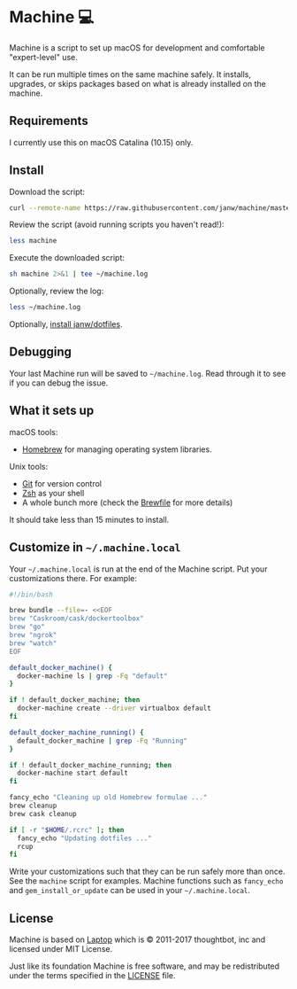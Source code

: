 # Machine 💻

Machine is a script to set up macOS for development and comfortable "expert-level" use.

It can be run multiple times on the same machine safely. It installs, upgrades, or skips packages based on what is already installed on the machine.

## Requirements

I currently use this on macOS Catalina (10.15) only.

## Install

Download the script:

```sh
curl --remote-name https://raw.githubusercontent.com/janw/machine/master/machine
```

Review the script (avoid running scripts you haven't read!):

```sh
less machine
```

Execute the downloaded script:

```sh
sh machine 2>&1 | tee ~/machine.log
```

Optionally, review the log:

```sh
less ~/machine.log
```

Optionally, [install janw/dotfiles](https://github.com/janw/dotfiles).

## Debugging

Your last Machine run will be saved to `~/machine.log`. Read through it to see if you can debug the issue.

## What it sets up

macOS tools:

* [Homebrew](http://brew.sh/) for managing operating system libraries.

Unix tools:

* [Git](https://git-scm.com/) for version control
* [Zsh](http://www.zsh.org/) as your shell
* A whole bunch more (check the [Brewfile](Brewfile) for more details)

It should take less than 15 minutes to install.

## Customize in `~/.machine.local`

Your `~/.machine.local` is run at the end of the Machine script. Put your customizations there. For example:

```sh
#!/bin/bash

brew bundle --file=- <<EOF
brew "Caskroom/cask/dockertoolbox"
brew "go"
brew "ngrok"
brew "watch"
EOF

default_docker_machine() {
  docker-machine ls | grep -Fq "default"
}

if ! default_docker_machine; then
  docker-machine create --driver virtualbox default
fi

default_docker_machine_running() {
  default_docker_machine | grep -Fq "Running"
}

if ! default_docker_machine_running; then
  docker-machine start default
fi

fancy_echo "Cleaning up old Homebrew formulae ..."
brew cleanup
brew cask cleanup

if [ -r "$HOME/.rcrc" ]; then
  fancy_echo "Updating dotfiles ..."
  rcup
fi
```

Write your customizations such that they can be run safely more than once.
See the `machine` script for examples. Machine functions such as `fancy_echo` and `gem_install_or_update` can be used in your `~/.machine.local`.

## License

Machine is based on [Laptop](https://github.com/thoughtbot/laptop) which is © 2011-2017 thoughtbot, inc and licensed under MIT License.

Just like its foundation Machine is free software, and may be redistributed under the terms specified in the [LICENSE](LICENSE) file.
